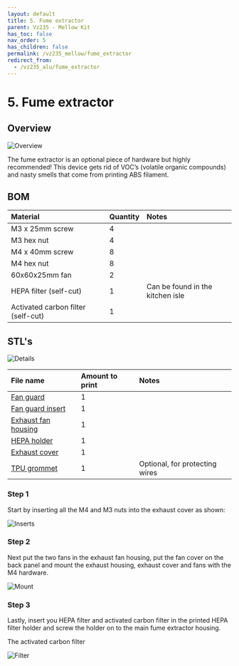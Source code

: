 ```yaml
---
layout: default
title: 5. Fume extractor
parent: Vz235 - Mellow Kit
has_toc: false
nav_order: 5
has_children: false
permalink: /vz235_mellow/fume_extractor
redirect_from:
  - /vz235_alu/fume_extractor
---
```


# 5. Fume extractor

## Overview

![Overview](../assets/images/manual/vz235_printed/fume/overview.png)

The fume extractor is an optional piece of hardware but highly recommended! This device gets rid of VOC’s (volatile organic compounds) and nasty smells that come from printing ABS filament.

## BOM

| Material                           | Quantity | Notes                            |
| :--------------------------------- | :------- | :------------------------------- |
| M3 x 25mm screw                    | 4        |                                  |
| M3 hex nut                         | 4        |                                  |
| M4 x 40mm screw                    | 8        |                                  |
| M4 hex nut                         | 8        |                                  |
| 60x60x25mm fan                     | 2        |                                  |
| HEPA filter (self-cut)             | 1        | Can be found in the kitchen isle |
| Activated carbon filter (self-cut) | 1        |                                  |

## STL's

![Details](../assets/images/manual/vz235_printed/fume/details.png)

| File name               | Amount to print | Notes                          |
| :---------------------- | :-------------- | :----------------------------- |
| [Fan guard][]           | 1               |                                |
| [Fan guard insert][]    | 1               |                                |
| [Exhaust fan housing][] | 1               |                                |
| [HEPA holder][]         | 1               |                                |
| [Exhaust cover][]       | 1               |                                |
| [TPU grommet][]         | 1               | Optional, for protecting wires |

### Step 1

Start by inserting all the M4 and M3 nuts into the exhaust cover as shown:

![Inserts](../assets/images/manual/vz235_printed/fume/inserts.png)

### Step 2

Next put the two fans in the exhaust fan housing, put the fan cover on the back panel and mount the exhaust housing, exhaust cover and fans with the M4 hardware.

![Mount](../assets/images/manual/vz235_printed/fume/mount.png)

### Step 3

Lastly, insert you HEPA filter and activated carbon filter in the printed HEPA filter holder and screw the holder on to the main fume extractor housing.

The activated carbon filter

![Filter](../assets/images/manual/vz235_printed/fume/filter.png)

[Fan guard]: https://github.com/VzBoT3D/VzBoT-Vz235/blob/main/Assemblies%20%26%20STL/Enclosure/Fume%20extractor/fume%20extractor/fan%20guard.stl
[Fan guard insert]: https://github.com/VzBoT3D/VzBoT-Vz235/blob/main/Assemblies%20%26%20STL/Enclosure/Fume%20extractor/fume%20extractor/fan%20guard%20insert.stl
[Exhaust fan housing]: https://github.com/VzBoT3D/VzBoT-Vz235/blob/main/Assemblies%20%26%20STL/Enclosure/Fume%20extractor/fume%20extractor/exhaust%20fan%20housing.stl
[HEPA holder]: https://github.com/VzBoT3D/VzBoT-Vz235/blob/main/Assemblies%20%26%20STL/Enclosure/Fume%20extractor/fume%20extractor/hepa%20holder.stl
[Exhaust cover]: https://github.com/VzBoT3D/VzBoT-Vz235/blob/main/Assemblies%20%26%20STL/Enclosure/Fume%20extractor/fume%20extractor/exhaust%20cover.stl
[TPU grommet]: https://github.com/VzBoT3D/VzBoT-Vz235/tree/main/Assemblies%20%26%20STL/Enclosure/TPU%20Grommets%20(optional)
